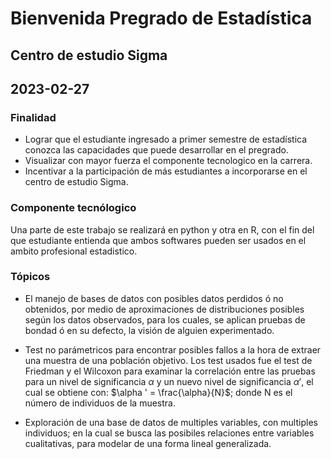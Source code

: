 # Bienvenida Pregrado de Estadística
## Centro de estudio Sigma
## 
## 2023-02-27
### Finalidad

- Lograr que el estudiante ingresado a primer semestre de estadística conozca las capacidades que puede desarrollar en el pregrado.
- Visualizar con mayor fuerza el componente tecnologico en la carrera.
- Incentivar a la participación de más estudiantes a incorporarse en el centro de estudio Sigma.

### Componente tecnólogico

Una parte de este trabajo se realizará en python y otra en R, con el fin del que estudiante entienda que ambos softwares pueden ser usados en el ambito profesional estadistico.

### Tópicos

- El manejo de bases de datos con posibles datos perdidos ó no obtenidos, por medio de aproximaciones de distribuciones posibles según los datos observados, para los cuales, se aplican pruebas de bondad ó en su defecto, la visión de alguien experimentado.

- Test no parámetricos para encontrar posibles fallos a la hora de extraer una muestra de una población objetivo. Los test usados fue el test de Friedman y el Wilcoxon para examinar la correlación entre las pruebas para un nivel de significancia $\alpha$ y un nuevo nivel de significancia $\alpha '$, el cual se obtiene con: $\alpha ' = \frac{\alpha}{N}$; donde N es el número de individuos de la muestra.

- Exploración de una base de datos de multiples variables, con multiples individuos; en la cual se busca las posibiles relaciones entre variables cualitativas, para modelar de una forma lineal generalizada. 
